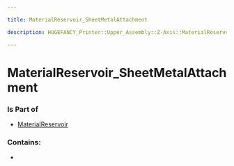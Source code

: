 ```yaml
---

title: MaterialReservoir_SheetMetalAttachment

description: HUGEFANCY_Printer::Upper_Assembly::Z-Axis::MaterialReservoir::MaterialReservoir_SheetMetalAttachment

---
```

# MaterialReservoir_SheetMetalAttachment
<script>
    var geoarray = '{"MaterialReservoir_SheetMetalAttachment": {}}';
</script>
<script>
    var basepath = '/assets/HUGEFANCY_Printer/Upper_Assembly/Z-Axis/MaterialReservoir/';
</script>
<link rel="stylesheet" href="/css/container.css">

<div id="container"></div>

<!-- these are the required scripts for the three.js scene -->
<script src="/lib/three.min.js"></script>
<script src="/lib/OrbitControls.js"></script>
<script src="/lib/RectAreaLightUniformsLib.js"></script>
<!-- this is your app's lib file -->
<script src="/lib/triceratops_app.js"></script>
### Is Part of
- [MaterialReservoir](../MaterialReservoir)  

### Contains:
- [](./MaterialReservoir_SheetMetalAttachment/)

